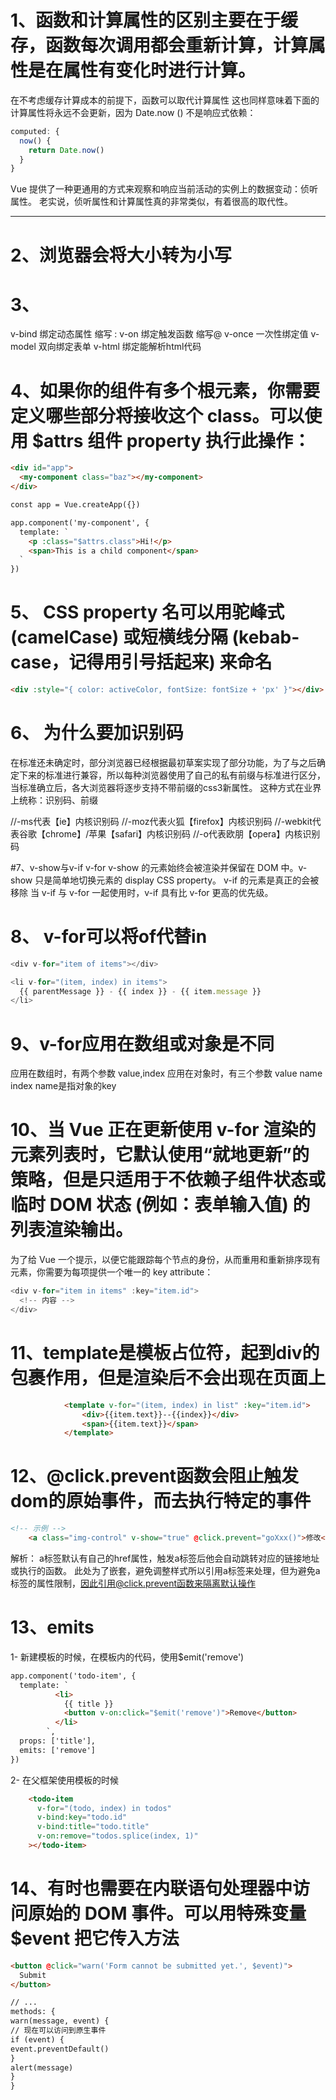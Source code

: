 # 1、函数和计算属性的区别主要在于缓存，函数每次调用都会重新计算，计算属性是在属性有变化时进行计算。
在不考虑缓存计算成本的前提下，函数可以取代计算属性
这也同样意味着下面的计算属性将永远不会更新，因为 Date.now () 不是响应式依赖：
```javascript
computed: {
  now() {
    return Date.now()
  }
}
```
Vue 提供了一种更通用的方式来观察和响应当前活动的实例上的数据变动：侦听属性。
老实说，侦听属性和计算属性真的非常类似，有着很高的取代性。
***
# 2、浏览器会将大小转为小写
# 3、
v-bind 绑定动态属性 缩写 :
v-on 绑定触发函数 缩写@
v-once 一次性绑定值
v-model 双向绑定表单
v-html 绑定能解析html代码

# 4、如果你的组件有多个根元素，你需要定义哪些部分将接收这个 class。可以使用 $attrs 组件 property 执行此操作：
```html
<div id="app">
  <my-component class="baz"></my-component>
</div>

const app = Vue.createApp({})

app.component('my-component', {
  template: `
    <p :class="$attrs.class">Hi!</p>
    <span>This is a child component</span>
  `
})
```
# 5、 CSS property 名可以用驼峰式 (camelCase) 或短横线分隔 (kebab-case，记得用引号括起来) 来命名
```html
<div :style="{ color: activeColor, fontSize: fontSize + 'px' }"></div>
```
# 6、 为什么要加识别码
在标准还未确定时，部分浏览器已经根据最初草案实现了部分功能，为了与之后确定下来的标准进行兼容，所以每种浏览器使用了自己的私有前缀与标准进行区分，当标准确立后，各大浏览器将逐步支持不带前缀的css3新属性。
这种方式在业界上统称：识别码、前缀

//-ms代表【ie】内核识别码
//-moz代表火狐【firefox】内核识别码
//-webkit代表谷歌【chrome】/苹果【safari】内核识别码
//-o代表欧朋【opera】内核识别码

#7、v-show与v-if v-for
v-show 的元素始终会被渲染并保留在 DOM 中。v-show 只是简单地切换元素的 display CSS property。
v-if 的元素是真正的会被移除
当 v-if 与 v-for 一起使用时，v-if 具有比 v-for 更高的优先级。

# 8、 v-for可以将of代替in
```javascript
<div v-for="item of items"></div>

<li v-for="(item, index) in items">
  {{ parentMessage }} - {{ index }} - {{ item.message }}
</li>
```

# 9、v-for应用在数组或对象是不同
应用在数组时，有两个参数 value,index
应用在对象时，有三个参数 value name index name是指对象的key

#  10、当 Vue 正在更新使用 v-for 渲染的元素列表时，它默认使用“就地更新”的策略，但是只适用于不依赖子组件状态或临时 DOM 状态 (例如：表单输入值) 的列表渲染输出。
为了给 Vue 一个提示，以便它能跟踪每个节点的身份，从而重用和重新排序现有元素，你需要为每项提供一个唯一的 key attribute：
```javascript
<div v-for="item in items" :key="item.id">
  <!-- 内容 -->
</div>
```

# 11、template是模板占位符，起到div的包裹作用，但是渲染后不会出现在页面上
```html
            <template v-for="(item, index) in list" :key="item.id">
                <div>{{item.text}}--{{index}}</div>
                <span>{{item.text}}</span>
            </template>
```
# 12、@click.prevent函数会阻止触发dom的原始事件，而去执行特定的事件
```html
<!-- 示例 -->
    <a class="img-control" v-show="true" @click.prevent="goXxx()">修改</a>
```
解析：
a标签默认有自己的href属性，触发a标签后他会自动跳转对应的链接地址或执行的函数。
此处为了嵌套，避免调整样式所以引用a标签来处理，但为避免a标签的属性限制，因此引用@click.prevent函数来隔离默认操作

# 13、emits
1- 新建模板的时候，在模板内的代码，使用$emit('remove')
```html
app.component('todo-item', {
  template: `
          <li>
            {{ title }}
            <button v-on:click="$emit('remove')">Remove</button>
          </li>
        `,
  props: ['title'],
  emits: ['remove']
})
```
2- 在父框架使用模板的时候
```html
    <todo-item
      v-for="(todo, index) in todos"
      v-bind:key="todo.id"
      v-bind:title="todo.title"
      v-on:remove="todos.splice(index, 1)"
    ></todo-item>
```
# 14、有时也需要在内联语句处理器中访问原始的 DOM 事件。可以用特殊变量 $event 把它传入方法
```html
<button @click="warn('Form cannot be submitted yet.', $event)">
  Submit
</button>

// ...
methods: {
warn(message, event) {
// 现在可以访问到原生事件
if (event) {
event.preventDefault()
}
alert(message)
}
}

```